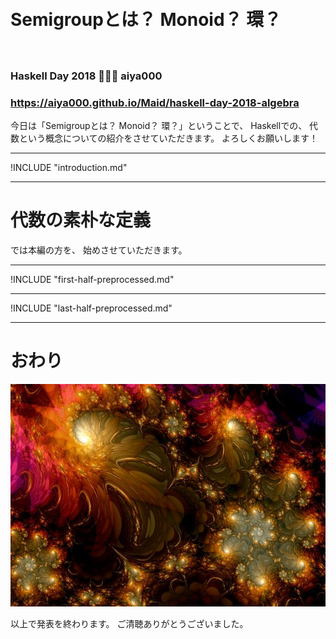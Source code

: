 　
# **Semigroupとは？ Monoid？ 環？**
　
### Haskell Day 2018 🤟🙄🤟 aiya000
### https://aiya000.github.io/Maid/haskell-day-2018-algebra

<aside class="notes">
今日は「Semigroupとは？ Monoid？ 環？」ということで、
Haskellでの、
代数という概念についての紹介をさせていただきます。
よろしくお願いします！
</aside>

- - - - -

!INCLUDE "introduction.md"

- - - - -

# 代数の素朴な定義

<aside class="notes">
では本編の方を、
始めさせていただきます。
</aside>

- - - - -

!INCLUDE "first-half-preprocessed.md"

- - - - -

!INCLUDE "last-half-preprocessed.md"

- - - - -

# おわり

![](Where_Dreams_Are_Born_by_titiavanbeugen.jpg)

<aside class="notes">
以上で発表を終わります。
ご清聴ありがとうございました。
</aside>
